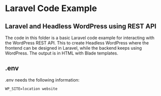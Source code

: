 # Laravel Code Example

## Laravel and Headless WordPress using REST API

The code in this folder is a basic Laravel code example for interacting with the WordPress REST API. 
This to create Headless WordPress where the frontend can be designed in Laravel, while the backend keeps using WordPress. The output is in HTML with Blade templates.

## .env

.env needs the following information: 

```
WP_SITE=location website
```


